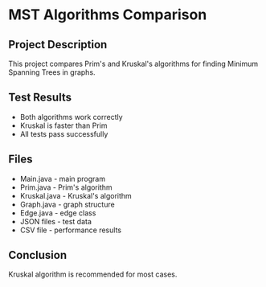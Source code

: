 # MST Algorithms Comparison

## Project Description
This project compares Prim's and Kruskal's algorithms for finding Minimum Spanning Trees in graphs.

## Test Results
- Both algorithms work correctly
- Kruskal is faster than Prim
- All tests pass successfully

## Files
- Main.java - main program
- Prim.java - Prim's algorithm
- Kruskal.java - Kruskal's algorithm
- Graph.java - graph structure
- Edge.java - edge class
- JSON files - test data
- CSV file - performance results

## Conclusion
Kruskal algorithm is recommended for most cases.
